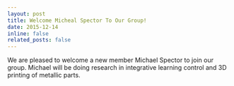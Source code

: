 ```yaml
---
layout: post
title: Welcome Micheal Spector To Our Group!
date: 2015-12-14
inline: false
related_posts: false
---
```

We are pleased to welcome a new member Michael Spector to join our group. Michael will be doing research in integrative learning control and 3D printing of metallic parts.
